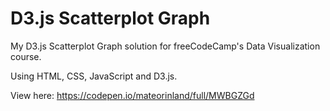 # D3.js Scatterplot Graph
My D3.js Scatterplot Graph solution for freeCodeCamp's Data Visualization course.

Using HTML, CSS, JavaScript and D3.js.

View here: https://codepen.io/mateorinland/full/MWBGZGd
